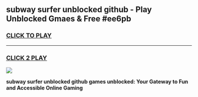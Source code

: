 
## subway surfer unblocked github - Play Unblocked Gmaes & Free #ee6pb
<h3>
<a href="https://news.freeplayer.one?title=subway_surfer_unblocked_github&ref=27F">CLICK TO PLAY</a></h3>
<hr>

<h3>
<a href="https://news.freeplayer.one?title=subway_surfer_unblocked_github&ref=27F">CLICK 2 PLAY</a>
  
</h3>

<a href="https://news.freeplayer.one?title=subway_surfer_unblocked_github&ref=27F/"><img src="https://clearcache.store/games.png"></a>


**subway surfer unblocked github games unblocked: Your Gateway to Fun and Accessible Online Gaming**
